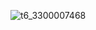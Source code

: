 ![t6_3300007468](https://user-images.githubusercontent.com/17806205/203719977-193654de-e2d9-473e-851e-9df8771a68a3.jpg)